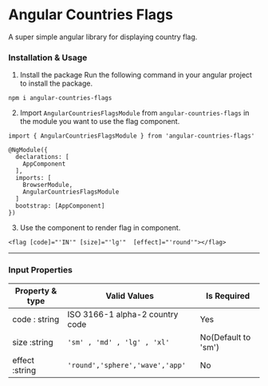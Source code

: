 # Angular Countries Flags
A super simple angular library for displaying country flag.

### Installation & Usage 
1. Install the package
Run the following command in your angular project to install the package.
```
npm i angular-countries-flags
```
2. Import `AngularCountriesFlagsModule` from `angular-countries-flags` in the module you want to use the flag component.

```
import { AngularCountriesFlagsModule } from 'angular-countries-flags'

@NgModule({
  declarations: [
    AppComponent
  ],
  imports: [
    BrowserModule,
    AngularCountriesFlagsModule
  ]
  bootstrap: [AppComponent]
})
```
3. Use the component to render flag in component.
```
<flag [code]="'IN'" [size]="'lg'"  [effect]="'round'"></flag>
```
---

### Input Properties
| Property & type | Valid Values | Is Required
| ----------- | ----------- |-----------
| code : string | ISO 3166-1 alpha-2 country code | Yes
| size :string  | `'sm' , 'md' , 'lg' , 'xl'`| No(Default to 'sm')
| effect :string | `'round','sphere','wave','app'` | No
